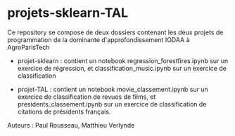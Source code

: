 # projets-sklearn-TAL

Ce repository se compose de deux dossiers contenant les deux projets de programmation de la dominante d'approfondissement IODAA à AgroParisTech

- projet-sklearn : contient un notebook regression_forestfires.ipynb sur un exercice de régression, et classification_music.ipynb sur un exercice de classification

- projet-TAL : contient un notebook movie_classement.ipynb sur un exercice de classification de revues de films, et presidents_classement.ipynb sur un exercice de classification de citations de présidents français.

Auteurs :
Paul Rousseau, 
Matthieu Verlynde
